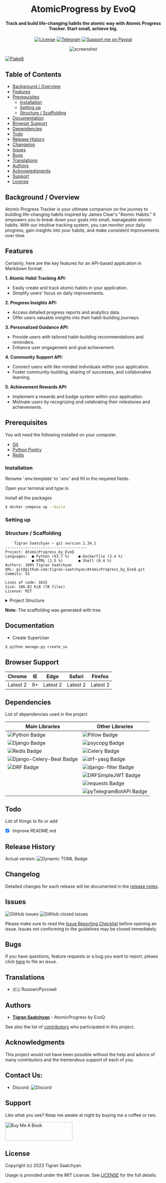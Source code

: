 <h1 align="center">AtomicProgress by EvoQ</h1>

<h4 align="center">Track and build life-changing habits the atomic way with Atomic Progress Tracker. Start small, achieve big.</h4>

<p align="center">
  <a href="https://github.com/tigran-saatchyan/AtomicProgress_by_EvoQ/blob/master/LICENSE"><img src="https://img.shields.io/github/license/tigran-saatchyan/mailcraft-by-evoq" alt="License"></a>
  <a href="https://t.me/PythonistiC"><img src="https://img.shields.io/badge/telegram-@PythonistiC-blue.svg?logo=telegram" alt="Telegram"></a>
  <a href="https://www.paypal.me/TigranSaatchyan"><img src="https://img.shields.io/badge/support-paypal-blue.svg?logo=paypal" alt="Support me on Paypal"></a>
</p>



<p align="center">
  <img src="https://i.postimg.cc/TP482RW1/img.png" alt="screenshot">
</p>

[![Flake8](https://github.com/tigran-saatchyan/AtomicProgress_by_Evoq/actions/workflows/flake8.yml/badge.svg?branch=develop)](https://github.com/tigran-saatchyan/AtomicProgress_by_Evoq/actions/workflows/flake8.yml)

## Table of Contents

* [Background / Overview](#background--overview)
* [Features](#features)
* [Prerequisites](#prerequisites)
  * [Installation](#installation)
  * [Setting up](#setting-up)
  * [Structure / Scaffolding](#structure--scaffolding)
* [Documentation](#documentation)
* [Browser Support](#browser-support)
* [Dependencies](#dependencies)
* [Todo](#todo)
* [Release History](#release-history)
* [Changelog](#changelog)
* [Issues](#issues)
* [Bugs](#bugs)
* [Translations](#translations)
* [Authors](#authors)
* [Acknowledgments](#acknowledgments)
* [Support](#support)
* [License](#license)

## Background / Overview

Atomic Progress Tracker is your ultimate companion on the journey to
building life-changing habits inspired by James Clear's
"Atomic Habits." It empowers you to break down your goals into
small, manageable atomic habits. With our intuitive tracking system,
you can monitor your daily progress, gain insights into your habits,
and make consistent improvements over time.

## Features

Certainly, here are the key features for an API-based application in Markdown format:

**1. Atomic Habit Tracking API:**
   - Easily create and track atomic habits in your application.
   - Simplify users' focus on daily improvements.

**2. Progress Insights API:**
   - Access detailed progress reports and analytics data.
   - Offer users valuable insights into their habit-building journeys.

**3. Personalized Guidance API:**
   - Provide users with tailored habit-building recommendations and reminders.
   - Enhance user engagement and goal achievement.

**4. Community Support API:**
   - Connect users with like-minded individuals within your application.
   - Foster community-building, sharing of successes, and collaborative learning.

**5. Achievement Rewards API:**
   - Implement a rewards and badge system within your application.
   - Motivate users by recognizing and celebrating their milestones and achievements.

## Prerequisites

You will need the following installed on your computer.

* [Git](https://git-scm.com/)
* [Python Poetry](https://python-poetry.org/)
* [Redis](https://redis.io/)

### Installation

Rename '.env.template' to '.env' and fill in the required fields.

Open your terminal and type in.

[//]: # (TODO: update after composer is implemented)
[//]: # ()
[//]: # (```sh)

[//]: # ($ git clone https://github.com/tigran-saatchyan/AtomicProgress_by_Evoq.git)

[//]: # ($ cd AtomicProgress_by_Evoq)

[//]: # (```)

[//]: # ()
[//]: # (Install all the packages)

[//]: # ()
[//]: # (```sh)

[//]: # ($ poetry shell)

[//]: # ($ poetry install)

[//]: # (```)

Install all the packages

```sh
$ docker compose up --build
```

### Setting up

[//]: # (Run all migrations)

[//]: # (```sh)

[//]: # ($ python manage.py migrate)

[//]: # (```)


### Structure / Scaffolding
```text
    Tigran Saatchyan ~ git version 2.34.1
-------------------------------------
Project: AtomicProgress_by_EvoQ
Languages:  ● Python (93.7 %)    ● Dockerfile (3.4 %)
            ● HTML (2.5 %)       ● Shell (0.4 %)
Authors: 100% Tigran Saatchyan
URL: git@github.com:tigran-saatchyan/AtomicProgress_by_EvoQ.git
Commits: 53

Lines of code: 1615
Size: 186.02 KiB (78 files)
License: MIT
```
<details>
<summary>Project Structure</summary>

```text
AtomicProgress_by_EvoQ
├── common
│  ├── __init__.py
│  ├── constants.py
│  ├── tests.py
│  └── utils
│     └── __init__.py
├── config
│  ├── __init__.py
│  ├── asgi.py
│  ├── celery.py
│  ├── settings.py
│  ├── urls.py
│  └── wsgi.py
├── docs.py
├── fixtures
├── habits
│  ├── __init__.py
│  ├── admin.py
│  ├── apps.py
│  ├── migrations
│  │  ├── 0001_initial.py
│  │  ├── 0002_alter_habit_connected_habit.py
│  │  ├── 0003_alter_habit_options.py
│  │  ├── 0004_alter_habit_reward.py
│  │  └── __init__.py
│  ├── models.py
│  ├── paginators.py
│  ├── serializers.py
│  ├── services.py
│  ├── tasks.py
│  ├── tests.py
│  ├── urls.py
│  └── views.py
├── locations
│  ├── __init__.py
│  ├── admin.py
│  ├── apps.py
│  ├── migrations
│  │  ├── 0001_initial.py
│  │  └── __init__.py
│  ├── models.py
│  ├── serializers.py
│  ├── tests.py
│  ├── urls.py
│  └── views.py
├── manage.py
├── media
├── static
└── users
   ├── __init__.py
   ├── admin.py
   ├── apps.py
   ├── management
   │  ├── __init__.py
   │  └── commands
   │     ├── __init__.py
   │     └── create_su.py
   ├── managers.py
   ├── migrations
   │  ├── 0001_initial.py
   │  ├── 0002_alter_user_is_active.py
   │  ├── 0003_user_telegram_user_id.py
   │  └── __init__.py
   ├── models.py
   ├── serializers.py
   ├── service.py
   ├── tasks.py
   ├── templates
   │  └── users
   │     └── registration
   │        └── verification_email.html
   ├── tests.py
   ├── urls.py
   └── views.py
```

</details>


<strong>Note:</strong> The scaffolding was generated with tree.

## Documentation

  * Create SuperUser
```sh
$ python manage.py create_su
```


## Browser Support

|  Chrome  |  IE  |   Edge   |  Safari  | Firefox  |
| :------: | :--: | :------: | :------: | :------: |
| Latest 2 |  9+  | Latest 2 | Latest 2 | Latest 2 |

## Dependencies

List of dependencies used in the project

| **Main Libraries**                                                                                                                                                                                                                                                                              | **Other Libraries**                                                                                                                                                                                                                                                           |
|-------------------------------------------------------------------------------------------------------------------------------------------------------------------------------------------------------------------------------------------------------------------------------------------------|-------------------------------------------------------------------------------------------------------------------------------------------------------------------------------------------------------------------------------------------------------------------------------|
| ![Python Badge](https://img.shields.io/badge/dynamic/toml?url=https%3A%2F%2Fraw.githubusercontent.com%2Ftigran-saatchyan%2FAtomicProgress_by_Evoq%2Fdevelop%2Fpyproject.toml&query=%24.tool.poetry.dependencies.python&style=flat&logo=python&label=Python)                                     | ![Pillow Badge](https://img.shields.io/badge/dynamic/toml?url=https%3A%2F%2Fraw.githubusercontent.com%2Ftigran-saatchyan%2FAtomicProgress_by_Evoq%2Fdevelop%2Fpyproject.toml&query=%24.tool.poetry.dependencies.Pillow&style=flat&label=Pillow)                               |
| ![Django Badge](https://img.shields.io/badge/dynamic/toml?url=https%3A%2F%2Fraw.githubusercontent.com%2Ftigran-saatchyan%2FAtomicProgress_by_Evoq%2Fdevelop%2Fpyproject.toml&query=%24.tool.poetry.dependencies.Django&style=flat&logo=django&label=Django)                                     | ![psycopg Badge](https://img.shields.io/badge/dynamic/toml?url=https%3A%2F%2Fraw.githubusercontent.com%2Ftigran-saatchyan%2FAtomicProgress_by_Evoq%2Fdevelop%2Fpyproject.toml&query=%24.tool.poetry.dependencies.psycopg&style=flat&label=psycopg)                            |
| ![Redis Badge](https://img.shields.io/badge/dynamic/toml?url=https%3A%2F%2Fraw.githubusercontent.com%2Ftigran-saatchyan%2FAtomicProgress_by_Evoq%2Fdevelop%2Fpyproject.toml&query=%24.tool.poetry.dependencies.redis&style=flat&logo=redis&label=Redis)                                         | ![Celery Badge](https://img.shields.io/badge/dynamic/toml?url=https%3A%2F%2Fraw.githubusercontent.com%2Ftigran-saatchyan%2FAtomicProgress_by_Evoq%2Fdevelop%2Fpyproject.toml&query=%24.tool.poetry.dependencies.celery&style=flat&logo=Celery&label=Celery)                   |
| ![Django-Celery-Beat Badge](https://img.shields.io/badge/Django--Celery--Beat-%5E2.5.0-blue?logo=Django) | ![drf-yasg Badge](https://img.shields.io/badge/drf--yasg-%5E1.21.7-blue?logo=django)                                                                                                                                                                                          |
| ![DRF Badge](https://img.shields.io/badge/dynamic/toml?url=https%3A%2F%2Fraw.githubusercontent.com%2Ftigran-saatchyan%2FAtomicProgress_by_Evoq%2Fdevelop%2Fpyproject.toml&query=%24.tool.poetry.dependencies.djangorestframework&style=flat&logo=django&label=DRF)                 | ![django-filter Badge](https://img.shields.io/badge/django--filter-%5E23.3-blue?logo=django)                                                                                                                                                                                  |
|                                                                                                                                                                                                                                                                                                 | ![DRFSimpleJWT Badge](https://img.shields.io/badge/DRFSimpleJWT-%5E5.3.0-blue?logo=django)                                                                                                                                                                                    |
|                                                                                                                                                                                                                                                                                                 | ![requests Badge](https://img.shields.io/badge/dynamic/toml?url=https%3A%2F%2Fraw.githubusercontent.com%2Ftigran-saatchyan%2FAtomicProgress_by_Evoq%2Fdevelop%2Fpyproject.toml&query=%24.tool.poetry.dependencies.requests&style=flat&label=requests)                         |
|                                                                                                                                                                                                                                                                                                 | ![pyTelegramBotAPI Badge](https://img.shields.io/badge/dynamic/toml?url=https%3A%2F%2Fraw.githubusercontent.com%2Ftigran-saatchyan%2FAtomicProgress_by_Evoq%2Fdevelop%2Fpyproject.toml&query=%24.tool.poetry.dependencies.pytelegrambotapi&style=flat&label=pyTelegramBotAPI) |


## Todo

List of things to fix or add

- [x] Improve README.md

## Release History
Actual version: ![Dynamic TOML Badge](https://img.shields.io/badge/dynamic/toml?url=https%3A%2F%2Fraw.githubusercontent.com%2Ftigran-saatchyan%2FAtomicProgress_by_Evoq%2Fdevelop%2Fpyproject.toml&query=%24.tool.poetry.version&style=flat&label=Version)

[//]: # (* 0.1.0 - Initial release)

[//]: # (  * Added dependencies compilation)

[//]: # (  * Added readme)


## Changelog

Detailed changes for each release will be documented in the
[release notes](https://github.com/users/tigran-saatchyan/projects/10/views/2).

## Issues

![GitHub issues](https://img.shields.io/github/issues/tigran-saatchyan/AtomicProgress_by_Evoq)
![GitHub closed issues](https://img.shields.io/github/issues-closed/tigran-saatchyan/AtomicProgress_by_Evoq)

Please make sure to read the [Issue Reporting Checklist](https://github.com/tigran-saatchyan/AtomicProgress_by_Evoq/issues?q=is%3Aopen) before opening an issue. Issues not conforming to the guidelines may be closed immediately.

## Bugs

If you have questions, feature requests or a bug you want to report, please click [here](https://github.com/tigran-saatchyan/AtomicProgress_by_Evoq/issues) to file an issue.

[//]: # (## Deployment)

[//]: # ()
[//]: # (Add additional notes about how to deploy this on a live system)

## Translations

* :ru: Russian/Русский

## Authors

* [**Tigran Saatchyan**](https://github.com/tigran-saatchyan) - AtomicProgress by EvoQ

See also the list of [contributors](#acknowledgments) who participated in this project.

## Acknowledgments

This project would not have been possible without the help and advice of many contributors and the tremendous support of each of you.

## Contact Us:

  * Discord: ![Discord](https://img.shields.io/discord/1152575327810363482)

## Support

Like what you see? Keep me awake at night by buying me a coffee or two.

<a href="https://www.buymeacoffee.com/saatchyan" target="_blank"><img src="https://cdn.buymeacoffee.com/buttons/v2/default-yellow.png" alt="Buy Me A Book" style="height: 60px !important;width: 217px !important;" ></a>

## License
Copyright (c) 2023 Tigran Saatchyan.

Usage is provided under the MIT License. See [LICENSE](https://github.com/tigran-saatchyan/CogniVerse_by_EvoQ/blob/master/LICENSE) for the full details.
